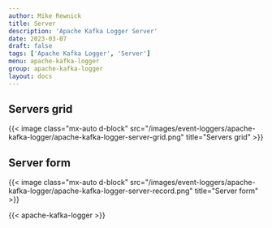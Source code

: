 ```yaml
---
author: Mike Rewnick
title: Server
description: 'Apache Kafka Logger Server'
date: 2023-03-07
draft: false
tags: ['Apache Kafka Logger', 'Server']
menu: apache-kafka-logger
group: apache-kafka-logger
layout: docs
---
```


## Servers grid

{{< image class="mx-auto d-block"  src="/images/event-loggers/apache-kafka-logger/apache-kafka-logger-server-grid.png" title="Servers grid" >}}

## Server form

{{< image class="mx-auto d-block"  src="/images/event-loggers/apache-kafka-logger/apache-kafka-logger-server-record.png" title="Server form" >}}

{{< apache-kafka-logger >}}
